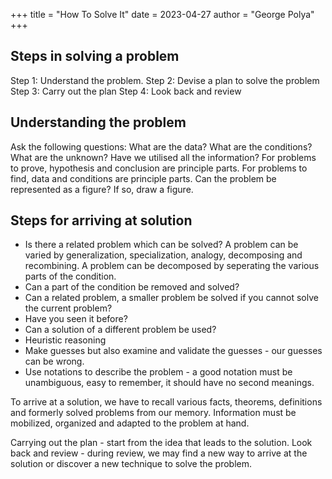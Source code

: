 +++
title = "How To Solve It"
date = 2023-04-27
author = "George Polya"
+++

## Steps in solving a problem
Step 1: Understand the problem.
Step 2: Devise a plan to solve the problem
Step 3: Carry out the plan
Step 4: Look back and review

## Understanding the problem
Ask the following questions:  What are the data? What are the conditions? What are the unknown? Have we utilised all the information?
For problems to prove, hypothesis and conclusion are principle parts. For problems to find, data and conditions are principle parts. 
Can the problem be represented as a figure? If so, draw a figure.

## Steps for arriving at solution 
- Is there a related problem which can be solved? A problem can be varied by generalization, specialization, analogy, decomposing and recombining. 
A problem can be decomposed by seperating the various parts of the condition.
- Can a part of the condition be removed and solved?
- Can a related problem, a smaller problem be solved if you cannot solve the current problem?
- Have you seen it before?
- Can a solution of a different problem be used?
- Heuristic reasoning
- Make guesses but also examine and validate the guesses - our guesses can be wrong.
- Use notations to describe the problem - a good notation must be unambiguous, easy to remember, it should have no second meanings.

To arrive at a solution, we have to recall various facts, theorems, definitions and formerly solved problems from our memory.
Information must be mobilized, organized and adapted to the problem at hand.

Carrying out the plan - start from the idea that leads to the solution.
Look back and review - during review, we may find a new way to arrive at the solution or discover a new technique to solve the problem.
